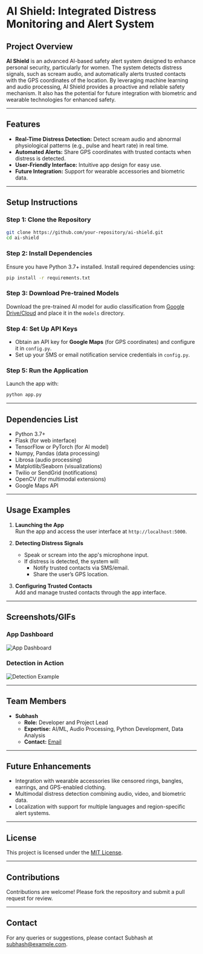 # AI Shield: Integrated Distress Monitoring and Alert System

## Project Overview
**AI Shield** is an advanced AI-based safety alert system designed to enhance personal security, particularly for women. The system detects distress signals, such as scream audio, and automatically alerts trusted contacts with the GPS coordinates of the location. By leveraging machine learning and audio processing, AI Shield provides a proactive and reliable safety mechanism. It also has the potential for future integration with biometric and wearable technologies for enhanced safety.

---

## Features
- **Real-Time Distress Detection:** Detect scream audio and abnormal physiological patterns (e.g., pulse and heart rate) in real time.
- **Automated Alerts:** Share GPS coordinates with trusted contacts when distress is detected.
- **User-Friendly Interface:** Intuitive app design for easy use.
- **Future Integration:** Support for wearable accessories and biometric data.

---

## Setup Instructions

### Step 1: Clone the Repository
```bash
git clone https://github.com/your-repository/ai-shield.git
cd ai-shield
```

### Step 2: Install Dependencies
Ensure you have Python 3.7+ installed. Install required dependencies using:
```bash
pip install -r requirements.txt
```

### Step 3: Download Pre-trained Models
Download the pre-trained AI model for audio classification from [Google Drive/Cloud](#link) and place it in the `models` directory.

### Step 4: Set Up API Keys
- Obtain an API key for **Google Maps** (for GPS coordinates) and configure it in `config.py`.
- Set up your SMS or email notification service credentials in `config.py`.

### Step 5: Run the Application
Launch the app with:
```bash
python app.py
```

---

## Dependencies List
- Python 3.7+
- Flask (for web interface)
- TensorFlow or PyTorch (for AI model)
- Numpy, Pandas (data processing)
- Librosa (audio processing)
- Matplotlib/Seaborn (visualizations)
- Twilio or SendGrid (notifications)
- OpenCV (for multimodal extensions)
- Google Maps API

---

## Usage Examples
1. **Launching the App**  
   Run the app and access the user interface at `http://localhost:5000`.

2. **Detecting Distress Signals**  
   - Speak or scream into the app's microphone input.
   - If distress is detected, the system will:
     - Notify trusted contacts via SMS/email.
     - Share the user’s GPS location.

3. **Configuring Trusted Contacts**  
   Add and manage trusted contacts through the app interface.

---

## Screenshots/GIFs
### App Dashboard  
![App Dashboard](screenshots/dashboard.png)

### Detection in Action  
![Detection Example](screenshots/detection.gif)

---

## Team Members
- **Subhash**  
  - **Role:** Developer and Project Lead  
  - **Expertise:** AI/ML, Audio Processing, Python Development, Data Analysis  
  - **Contact:** [Email](mailto:subhash@example.com)

---

## Future Enhancements
- Integration with wearable accessories like censored rings, bangles, earrings, and GPS-enabled clothing.
- Multimodal distress detection combining audio, video, and biometric data.
- Localization with support for multiple languages and region-specific alert systems.

---

## License
This project is licensed under the [MIT License](LICENSE).

---

## Contributions
Contributions are welcome! Please fork the repository and submit a pull request for review.

---

## Contact
For any queries or suggestions, please contact Subhash at [subhash@example.com](mailto:subhash@example.com).
